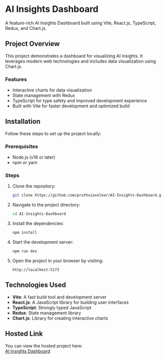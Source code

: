  
# AI Insights Dashboard  

A feature-rich AI Insights Dashboard built using Vite, React.js, TypeScript, Redux, and Chart.js.  

## Project Overview  

This project demonstrates a dashboard for visualizing AI insights. It leverages modern web technologies and includes data visualization using Chart.js.  

### Features  
- Interactive charts for data visualization  
- State management with Redux  
- TypeScript for type safety and improved development experience  
- Built with Vite for faster development and optimized build  

## Installation  

Follow these steps to set up the project locally:  

### Prerequisites  
- Node.js (v16 or later)  
- npm or yarn  

### Steps  
1. Clone the repository:  
   ```bash  
   git clone https://github.com/pruthviasolkar/AI-Insights-Dashboard.git  
   ```  

2. Navigate to the project directory:  
   ```bash  
   cd AI-Insights-Dashboard  
   ```  

3. Install the dependencies:  
   ```bash  
   npm install  
   ```  

4. Start the development server:  
   ```bash  
   npm run dev  
   ```  

5. Open the project in your browser by visiting:  
   ```
   http://localhost:5173  
   ```  

## Technologies Used  
- **Vite**: A fast build tool and development server  
- **React.js**: A JavaScript library for building user interfaces  
- **TypeScript**: Strongly typed JavaScript  
- **Redux**: State management library  
- **Chart.js**: Library for creating interactive charts  

## Hosted Link  

You can view the hosted project here:  
[AI Insights Dashboard](https://ai-insights-dashboard-self.vercel.app/)  

 

 
 
